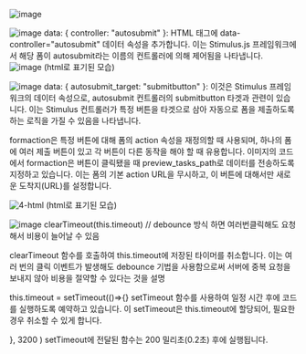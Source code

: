 ![image](https://github.com/twingay96/live-form-previews/assets/64403357/35862ca8-abe3-4499-ba4a-b942139c3fc4)

![image](https://github.com/twingay96/live-form-previews/assets/64403357/d5574669-294f-4819-921c-8c65a186b358)
data: { controller: "autosubmit" }: HTML 태그에 data-controller="autosubmit" 데이터 속성을 추가합니다. 
이는 Stimulus.js 프레임워크에서 해당 폼이 autosubmit라는 이름의 컨트롤러에 의해 제어됨을 나타냅니다. 
![image](https://github.com/twingay96/live-form-previews/assets/64403357/c404ada1-44c8-4fc6-9f3d-ed4a7388957e)
(html로 표기된 모습)

![image](https://github.com/twingay96/live-form-previews/assets/64403357/b1560453-a542-40e3-b76b-988653bec846)
data: { autosubmit_target: "submitbutton" }: 이것은 Stimulus 프레임워크의 데이터 속성으로, autosubmit 컨트롤러의 submitbutton 타겟과 관련이 있습니다. 
이는 Stimulus 컨트롤러가 특정 버튼을 타겟으로 삼아 자동으로 폼을 제출하도록 하는 로직을 가질 수 있음을 나타냅니다.

formaction은 특정 버튼에 대해 폼의 action 속성을 재정의할 때 사용되며, 하나의 폼에 여러 제출 버튼이 있고 각 버튼이 다른 동작을 해야 할 때 유용합니다. 이미지의 코드에서 formaction은 버튼이 클릭됐을 때 preview_tasks_path로 데이터를 전송하도록 지정하고 있습니다. 이는 폼의 기본 action URL을 무시하고, 이 버튼에 대해서만 새로운 도착지(URL)를 설정합니다.

![4-html](https://github.com/twingay96/live-form-previews/assets/64403357/f7297b83-7641-4481-9a0f-373c3d31098c)
(html로 표기된 모습)

![image](https://github.com/twingay96/live-form-previews/assets/64403357/a8d5eba5-ace0-443a-ad4d-2201df9b668a)
clearTimeout(this.timeout) // debounce 방식 하면 여러번클릭해도 요청해서 비용이 늘어날 수 있음

clearTimeout 함수를 호출하여 this.timeout에 저장된 타이머를 취소합니다.
이는 여러 번의 클릭 이벤트가 발생해도 debounce 기법을 사용함으로써 서버에 중복 요청을 보내지 않아 비용을 절약할 수 있다는 것을 설명

this.timeout = setTimeout(()=>{}
setTimeout 함수를 사용하여 일정 시간 후에 코드를 실행하도록 예약하고 있습니다. 이 setTimeout은 this.timeout에 할당되어, 필요한 경우 취소할 수 있게 합니다.

}, 3200 )
setTimeout에 전달된 함수는 200 밀리초(0.2초) 후에 실행됩니다.





